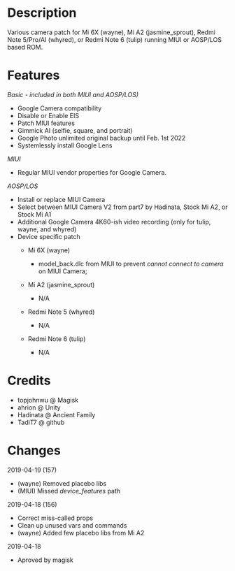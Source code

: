 # Description
Various camera patch for Mi 6X (wayne), Mi A2 (jasmine_sprout), Redmi Note 5/Pro/AI (whyred), or Redmi Note 6 (tulip) running MIUI or AOSP/LOS based ROM.

# Features
_Basic - included in both MIUI and AOSP/LOS)_
- Google Camera compatibility
- Disable or Enable EIS
- Patch MIUI features
- Gimmick AI (selfie, square, and portrait)
- Google Photo unlimited original backup until Feb. 1st 2022
- Systemlessly install Google Lens

_MIUI_
- Regular MIUI vendor properties for Google Camera.

_AOSP/LOS_
- Install or replace MIUI Camera
- Select between MIUI Camera V2 from part7 by Hadinata, Stock Mi A2, or Stock Mi A1
- Additional Google Camera 4K60-ish video recording (only for tulip, wayne, and whyred)
- Device specific patch
  - Mi 6X (wayne)
    - model_back.dlc from MIUI to prevent _cannot connect to camera_ on MIUI Camera;

  - Mi A2 (jasmine_sprout)
    - N/A

  - Redmi Note 5 (whyred)
    - N/A

  - Redmi Note 6 (tulip)
    - N/A

# Credits
- topjohnwu @ Magisk
- ahrion @ Unity
- Hadinata @ Ancient Family
- TadiT7 @ github

# Changes
2019-04-19 (157)
- (wayne) Removed placebo libs 
- (MIUI) Missed _device_features_ path

2019-04-18 (156)
- Correct miss-called props
- Clean up unused vars and commands
- (wayne) Added few placebo libs from Mi A2

2019-04-18
- Aproved by magisk
